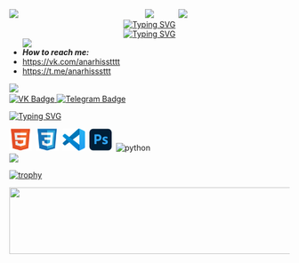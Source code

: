  <div id="header" >
<img src = "https://media0.giphy.com/media/v1.Y2lkPTc5MGI3NjExM3ZmcGRldWE3dWl0NDk3MmRpeXZqOWJ5dXdkOHo3MWNseWxvb2hpdSZlcD12MV9pbnRlcm5hbF9naWZfYnlfaWQmY3Q9cw/2vQBlQkJOyK3u/giphy.gif" width = "200" align="right"/>
<img src = "https://media0.giphy.com/media/v1.Y2lkPTc5MGI3NjExM3ZmcGRldWE3dWl0NDk3MmRpeXZqOWJ5dXdkOHo3MWNseWxvb2hpdSZlcD12MV9pbnRlcm5hbF9naWZfYnlfaWQmY3Q9cw/2vQBlQkJOyK3u/giphy.gif" width = "200" 
align="left"/>
  </div>

 <div id="header" align="center">
  <img src= "https://i.giphy.com/media/v1.Y2lkPTc5MGI3NjExN2EzY2lmemdzeXFrNGhscXFzdzVka3BtNWJzNjdqdmJ2Y2MyeGR4bCZlcD12MV9pbnRlcm5hbF9naWZfYnlfaWQmY3Q9dHM/ajyEaV051L5zgjG9JU/giphy.gif" width="160"/>
 </div>

 <div class = "a" align="center">
 <a href="https://git.io/typing-svg"><img src="https://readme-typing-svg.herokuapp.com?font=Abril+Fatface&size=50&duration=4998&pause=1000&color=000000&width=536&height=70&lines=++++My+name+is+Yaroslava" alt="Typing SVG" /></a>
 </div>

 <div class = "a" align="center">
 <a href="https://git.io/typing-svg"><img src="https://readme-typing-svg.herokuapp.com?font=Abril+Fatface&size=28&duration=4998&pause=1000&color=000000&width=436&lines=I+am+a+beginner+programmer." alt="Typing SVG" /></a>
 </div>
 <div id="header" >
<img src = "https://media4.giphy.com/media/v1.Y2lkPTc5MGI3NjExbGo0bnBtdTk4aGt1cXBmYWhmMHQ1ZGJibWtlNnNrajN0MmZmdTF2bSZlcD12MV9pbnRlcm5hbF9naWZfYnlfaWQmY3Q9cw/Y2RIuV8Al7KzLdBhBD/giphy.gif" width = "480" align="right"/>
  </div>
  
- ***How to reach me:***
- https://vk.com/anarhisstttt
- https://t.me/anarhisssttt  
 <div id="header" align="left">
  <img src= "https://media2.giphy.com/media/v1.Y2lkPTc5MGI3NjExOWU1OTE5cTRjM3pudTlqbDByZ3FldndiN3hkeWJjNjV3azIwN2k5aCZlcD12MV9pbnRlcm5hbF9naWZfYnlfaWQmY3Q9Zw/bYUbS6XYDi3Ze/giphy.gif" width="760"/>
</div>

<div id="badges">
  <a href="https://vk.com/anarhisstttt">
    <img src="https://img.shields.io/badge/VK-blue?style=for-the-badge&logo=vk&logoColor=white" alt="VK Badge"/>
  </a>
  <a href="https://t.me/anarhisssttt">
    <img src="https://img.shields.io/badge/Telegram-red?style=for-the-badge&logo=tg&logoColor=white" alt="Telegram Badge"/>
  </a>
</div>



<a href="https://git.io/typing-svg"><img src="https://readme-typing-svg.herokuapp.com?font=Abril+Fatface&size=25&duration=4998&pause=1000&color=000000&width=336&lines=Languages+and+tools." alt="Typing SVG" /></a>
<div>
<img src= "https://raw.githubusercontent.com/devicons/devicon/ca28c779441053191ff11710fe24a9e6c23690d6/icons/html5/html5-original.svg"; title="html" alt ="html" width="40" height="40"/>&nbsp;
<img src= "https://raw.githubusercontent.com/devicons/devicon/ca28c779441053191ff11710fe24a9e6c23690d6/icons/css3/css3-original.svg"; title="css" alt ="css" width="40" height="40"/>&nbsp;
<img src="https://raw.githubusercontent.com/devicons/devicon/ca28c779441053191ff11710fe24a9e6c23690d6/icons/vscode/vscode-original.svg"; title="vscode" alt="vscode" width="40" height="40"/>&nbsp;
<img src="https://raw.githubusercontent.com/devicons/devicon/ca28c779441053191ff11710fe24a9e6c23690d6/icons/photoshop/photoshop-original.svg"; title="photoshop" alt="photoshop" width="40" 
height="40"/>&nbsp;
<img src="https://img.icons8.com/?size=100&id=13441&format=png&color=000000"; title="python" alt="python" width="40" height="40"/>&nbsp;
</div>  <div id="img" > <img src = "https://media4.giphy.com/media/v1.Y2lkPTc5MGI3NjExaXhwdXltdml6d3hjbjM4eXp1aHZwZjRicG4xZXB2Yzh0YWcwYTAzcSZlcD12MV9pbnRlcm5hbF9naWZfYnlfaWQmY3Q9cw/xqIGnIgH7HKFZXHm7E/giphy.gif" width = "220" align="center"/></div>

[![trophy](https://github-profile-trophy.vercel.app/?username=yaroslavagrebeneva)](https://github.com/ryo-ma/github-profile-trophy) <div id="header1" align="right">

  <img src="https://render.gitanimals.org/lines/{yaroslavagrebeneva}?pet-id=03" width="1000" height="120"/>

